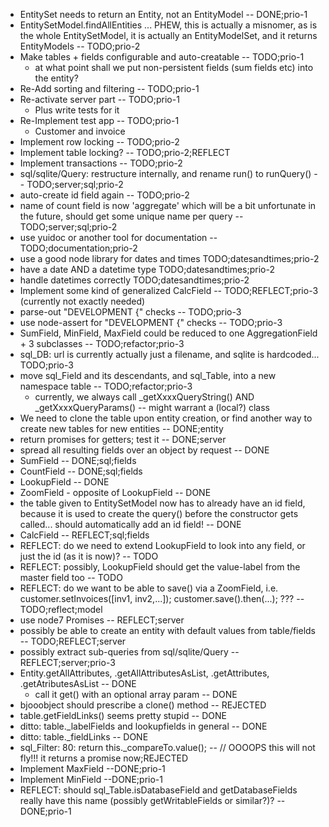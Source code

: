 * EntitySet needs to return an Entity, not an EntityModel -- DONE;prio-1
* EntitySetModel.findAllEntities ... PHEW, this is actually a misnomer, as is the whole EntitySetModel, it is actually an EntityModelSet, and it returns EntityModels -- TODO;prio-2
* Make tables + fields configurable and auto-creatable -- TODO;prio-1
    * at what point shall we put non-persistent fields (sum fields etc) into the entity?
* Re-Add sorting and filtering -- TODO;prio-1
* Re-activate server part -- TODO;prio-1
    * Plus write tests for it
* Re-Implement test app -- TODO;prio-1
    * Customer and invoice
* Implement row locking -- TODO;prio-2
* Implement table locking? -- TODO;prio-2;REFLECT
* Implement transactions -- TODO;prio-2
* sql/sqlite/Query: restructure internally, and rename run() to runQuery() -- TODO;server;sql;prio-2
* auto-create id field again -- TODO;prio-2
* name of count field is now 'aggregate' which will be a bit unfortunate in the future, should get some unique name per query -- TODO;server;sql;prio-2
* use yuidoc or another tool for documentation -- TODO;documentation;prio-2
* use a good node library for dates and times TODO;datesandtimes;prio-2
* have a date AND a datetime type TODO;datesandtimes;prio-2
* handle datetimes correctly TODO;datesandtimes;prio-2
* Implement some kind of generalized CalcField -- TODO;REFLECT;prio-3 (currently not exactly needed)
* parse-out "DEVELOPMENT {" checks -- TODO;prio-3
* use node-assert for "DEVELOPMENT {" checks -- TODO;prio-3
* SumField, MinField, MaxField could be reduced to one AggregationField + 3 subclasses -- TODO;refactor;prio-3
* sql_DB: url is currently actually just a filename, and sqlite is hardcoded... TODO;prio-3
* move sql\_Field and its descendants, and sql\_Table, into a new namespace table -- TODO;refactor;prio-3
    * currently, we always call \_getXxxxQueryString() AND \_getXxxxQueryParams() -- might warrant a (local?) class
* We need to clone the table upon entity creation, or find another way to create new tables for new entities -- DONE;entity
* return promises for getters; test it -- DONE;server
* spread all resulting fields over an object by request -- DONE
* SumField  -- DONE;sql;fields
* CountField  -- DONE;sql;fields
* LookupField -- DONE
* ZoomField - opposite of LookupField -- DONE
* the table given to EntitySetModel now has to already have an id field, because it is used to create the query() before the constructor gets called... should automatically add an id field! -- DONE
* CalcField -- REFLECT;sql;fields
* REFLECT: do we need to extend LookupField to look into any field, or just the id (as it is now)? -- TODO
* REFLECT: possibly, LookupField should get the value-label from the master field too -- TODO
* REFLECT: do we want to be able to save() via a ZoomField, i.e. customer.setInvoices([inv1, inv2,...]); customer.save().then(...); ??? -- TODO;reflect;model
* use node7 Promises -- REFLECT;server
* possibly be able to create an entity with default values from table/fields -- TODO;REFLECT;server
* possibly extract sub-queries from sql/sqlite/Query -- REFLECT;server;prio-3
* Entity.getAllAttributes, .getAllAttributesAsList, .getAttributes, .getAtributesAsList -- DONE
    * call it get() with an optional array param -- DONE
* bjooobject should prescribe a clone() method -- REJECTED
* table.getFieldLinks() seems pretty stupid -- DONE
* ditto: table.\_labelFields and lookupfields in general -- DONE
* ditto: table.\_fieldLinks -- DONE
* sql\_Filter: 80:  return this.\_compareTo.value(); -- // OOOOPS this will not fly!!! it returns a promise now;REJECTED
* Implement MaxField --DONE;prio-1
* Implement MinField --DONE;prio-1
* REFLECT: should sql_Table.isDatabaseField and getDatabaseFields really have this name (possibly getWritableFields or similar?)? -- DONE;prio-1
